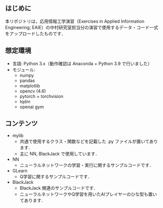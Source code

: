 ## はじめに
本リポジトリは，応用情報工学演習（Exercises in Applied Information Engineering; EAIE）の中村研究室担当分の演習で使用するデータ・コード一式をアップロードしたものです．

## 想定環境
- 言語: Python 3.x（動作確認は Anaconda + Python 3.9 で行いました）
- モジュール:
  - numpy
  - pandas
  - matplotlib
  - opencv (4.6)
  - pytorch + torchvision
  - tqdm
  - openai gym

## コンテンツ
- mylib
  - 共通で使用するクラス・関数などを記載した .py ファイルが置いてあります．
  - 主に NN, BlackJack で使用しています．
- NN
  - ニューラルネットワークの学習・実行に関するサンプルコードです．
- GLearn
  - Q学習に関するサンプルコードです． 
- BlackJack
  - BlackJack 関連のサンプルコードです．
  - ニューラルネットワークやQ学習を用いたAIプレイヤーのひな型も置いてあります．
